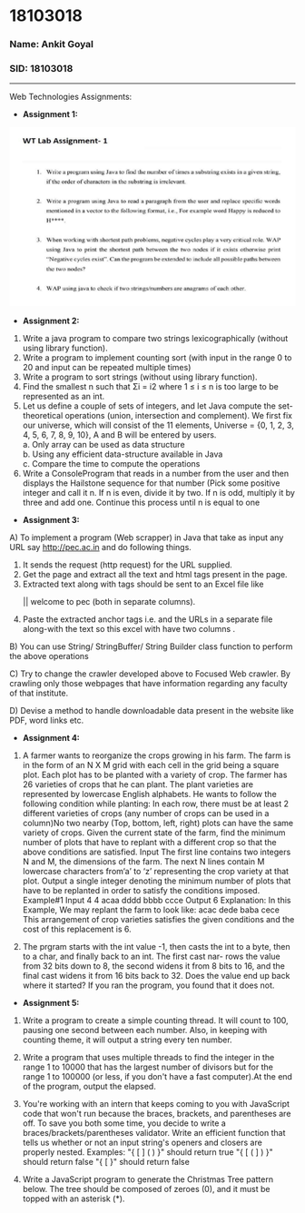 # 18103018

### Name: Ankit Goyal
### SID: 18103018
---
Web Technologies Assignments:
- **Assignment 1:**

![Assignment 1](https://github.com/ankitgoyal0301/18103018/blob/master/Lab%20Assignment%201/Assignment.PNG)

- **Assignment 2:**

1. Write a java program to compare two strings lexicographically (without using library function).  
2. Write a program to implement counting sort (with input in the range 0 to 20 and input can be repeated multiple times)  
3. Write a program to sort strings (without using library function).  
4. Find the smallest n such that Σi = i2 where 1 ≤ i ≤ n is too large to be represented as an int.  
5. Let us define a couple of sets of integers, and let Java compute the set-theoretical operations (union, intersection and complement). We first fix our universe, which will consist of the 11 elements, Universe = {0, 1, 2, 3, 4, 5, 6, 7, 8, 9, 10}, A and B will be entered by users.  
a. Only array can be used as data structure  
b. Using any efficient data-structure available in Java  
c. Compare the time to compute the operations  
6. Write a ConsoleProgram that reads in a number from the user and then displays the Hailstone sequence for that number (Pick some positive integer and call it n. If n is even, divide it by two. If n is odd, multiply it by three and add one. Continue this process until n is equal to one

- **Assignment 3:**

A) To implement a program (Web scrapper) in Java that take as input any URL say http://pec.ac.in and do following things. 
1. It sends the request (http request) for the URL supplied. 
2. Get the page and extract all the text and html tags present in the page. 
3. Extracted text along with tags should be sent to an Excel file like <p> || welcome to pec (both in separate columns). 
4. Paste the extracted anchor tags i.e. </a> and the URLs in a separate file along-with the text so this excel with have two columns <text in anchor> <corresponding URL>. 

B) You can use String/ StringBuffer/ String Builder class function to perform the above operations 

C) Try to change the crawler developed above to Focused Web crawler. By crawling only those webpages that have information regarding any faculty of that institute.  

D) Devise a method to handle downloadable data present in the website like PDF, word links etc. 

- **Assignment 4:**

1. A farmer wants to reorganize the crops growing in his farm. The farm is in the form of an N X M grid with each cell in the grid being a square plot. Each plot has to be planted with a variety of crop. The farmer has 26 varieties of crops that he can plant. The plant varieties are represented by lowercase English alphabets. He wants to follow the following condition while planting: In each row, there must be at least 2 different varieties of crops (any number of crops can be used in a column)No two nearby (Top, bottom, left, right) plots can have the same variety of crops. Given the current state of the farm, find the minimum number of plots that have to replant with a different crop so that the above conditions are satisfied. Input The first line contains two integers N and M, the dimensions of the farm. The next N lines contain M lowercase characters from‘a’ to ‘z’ representing the crop variety at that plot. Output a single integer denoting the minimum number of plots that have to be replanted in order to satisfy the conditions imposed.
Example#1 Input 4 4 acaa dddd bbbb ccce Output 6 Explanation: In this Example, We may replant the farm to look like: acac dede baba cece This arrangement of crop varieties satisfies the given conditions and the cost of this replacement is 6.

2. The prgram starts with the int value -1, then casts the int to a byte, then to a char, and finally back to an int. The first cast nar- rows the value from 32 bits down to 8, the second widens it from 8 bits to 16, and the final cast widens it from 16 bits back to 32. Does the value end up back where it started? If you ran the program, you found that it does not.

- **Assignment 5:**

1. Write a program to create a simple counting thread. It will count to 100, pausing one second between each number. Also, in keeping with counting theme, it will output a string every ten number.

2. Write a program that uses multiple threads to find the integer in the range 1 to 10000 that has the largest number of divisors but for the range 1 to 100000 (or less, if you don't have a fast computer).At the end of the program, output the elapsed.

3. You're working with an intern that keeps coming to you with JavaScript code that won't run because the braces, brackets, and parentheses are off. To save you both some time, you decide to write a braces/brackets/parentheses validator. Write an efficient function that tells us whether or not an input string's openers and closers are properly nested.
Examples:
"{ [ ] ( ) }" should return true
"{ [ ( ] ) }" should return false
"{ [ }" should return false

4. Write a JavaScript program to generate the Christmas Tree pattern below. The tree should be composed of zeroes (0), and it must be topped with an asterisk (*).
